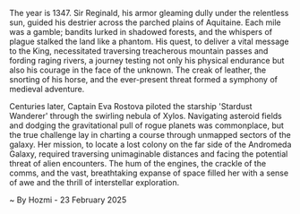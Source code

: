 
The year is 1347.  Sir Reginald, his armor gleaming dully under the relentless sun, guided his destrier across the parched plains of Aquitaine.  Each mile was a gamble; bandits lurked in shadowed forests, and the whispers of plague stalked the land like a phantom.  His quest, to deliver a vital message to the King, necessitated traversing treacherous mountain passes and fording raging rivers, a journey testing not only his physical endurance but also his courage in the face of the unknown.  The creak of leather, the snorting of his horse, and the ever-present threat formed a symphony of medieval adventure.

Centuries later, Captain Eva Rostova piloted the starship 'Stardust Wanderer' through the swirling nebula of Xylos.  Navigating asteroid fields and dodging the gravitational pull of rogue planets was commonplace, but the true challenge lay in charting a course through unmapped sectors of the galaxy.  Her mission, to locate a lost colony on the far side of the Andromeda Galaxy, required traversing unimaginable distances and facing the potential threat of alien encounters.  The hum of the engines, the crackle of the comms, and the vast, breathtaking expanse of space filled her with a sense of awe and the thrill of interstellar exploration.

~ By Hozmi - 23 February 2025
